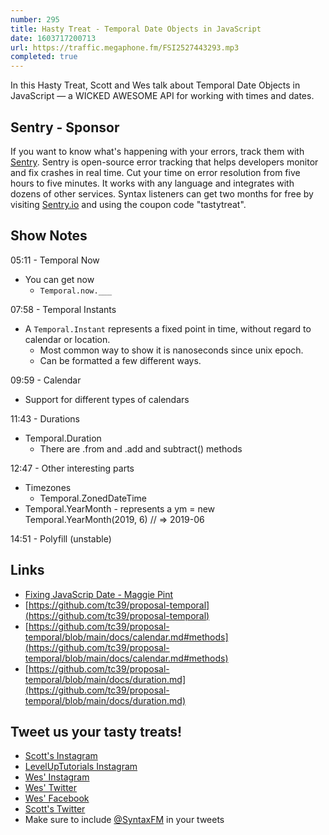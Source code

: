 ```yaml
---
number: 295
title: Hasty Treat - Temporal Date Objects in JavaScript
date: 1603717200713
url: https://traffic.megaphone.fm/FSI2527443293.mp3
completed: true
---
```


In this Hasty Treat, Scott and Wes talk about Temporal Date Objects in JavaScript — a WICKED AWESOME API for working with times and dates.

## Sentry - Sponsor
If you want to know what's happening with your errors, track them with [Sentry](https://sentry.io/). Sentry is open-source error tracking that helps developers monitor and fix crashes in real time. Cut your time on error resolution from five hours to five minutes. It works with any language and integrates with dozens of other services. Syntax listeners can get two months for free by visiting [Sentry.io](https://sentry.io/) and using the coupon code "tastytreat".

## Show Notes

05:11 - Temporal Now
* You can get now
  * `Temporal.now.___`

07:58 - Temporal Instants
* A `Temporal.Instant` represents a fixed point in time, without regard to calendar or location.
  * Most common way to show it is nanoseconds since unix epoch.
  * Can be formatted a few different ways.

09:59 - Calendar
* Support for different types of calendars

11:43 - Durations
* Temporal.Duration
  * There are .from and .add and subtract() methods

12:47 - Other interesting parts
* Timezones
  * Temporal.ZonedDateTime
* Temporal.YearMonth - represents a ym = new Temporal.YearMonth(2019, 6) // => 2019-06

14:51 - Polyfill (unstable)

## Links
* [Fixing JavaScrip Date - Maggie Pint](https://maggiepint.com/2017/04/09/fixing-javascript-date-getting-started/)
* [https://github.com/tc39/proposal-temporal](https://github.com/tc39/proposal-temporal)
* [https://github.com/tc39/proposal-temporal/blob/main/docs/calendar.md#methods](https://github.com/tc39/proposal-temporal/blob/main/docs/calendar.md#methods)
* [https://github.com/tc39/proposal-temporal/blob/main/docs/duration.md](https://github.com/tc39/proposal-temporal/blob/main/docs/duration.md)

## Tweet us your tasty treats!
* [Scott's Instagram](https://www.instagram.com/stolinski/)
* [LevelUpTutorials Instagram](https://www.instagram.com/LevelUpTutorials/)
* [Wes' Instagram](https://www.instagram.com/wesbos/)
* [Wes' Twitter](https://twitter.com/wesbos)
* [Wes' Facebook](https://www.facebook.com/wesbos.developer)
* [Scott's Twitter](https://twitter.com/stolinski)
* Make sure to include [@SyntaxFM](https://twitter.com/SyntaxFM) in your tweets